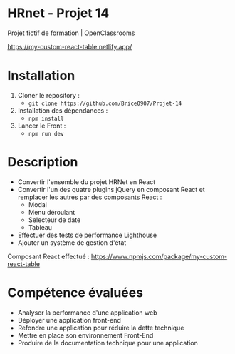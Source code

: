 # HRnet - Projet 14

Projet fictif de formation | OpenClassrooms

https://my-custom-react-table.netlify.app/

# Installation

1. Cloner le repository :
   - `git clone https://github.com/Brice0907/Projet-14`
2. Installation des dépendances :
   - `npm install`
3. Lancer le Front :
   - `npm run dev`

# Description

- Convertir l'ensemble du projet HRNet en React
- Convertir l'un des quatre plugins jQuery en composant React et remplacer les autres par des composants React :
    - Modal
    - Menu déroulant
    - Selecteur de date
    - Tableau 
- Effectuer des tests de performance Lighthouse
- Ajouter un système de gestion d'état

Composant React effectué : 
https://www.npmjs.com/package/my-custom-react-table

# Compétence évaluées

- Analyser la performance d'une application web
- Déployer une application front-end
- Refondre une application pour réduire la dette technique
- Mettre en place son environnement Front-End
- Produire de la documentation technique pour une application
